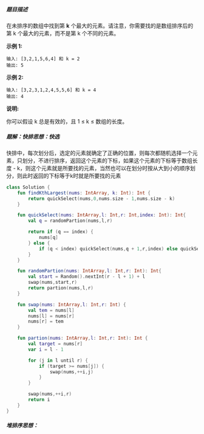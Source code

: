 ##### 题目描述

在未排序的数组中找到第 **k** 个最大的元素。请注意，你需要找的是数组排序后的第 k 个最大的元素，而不是第 k 个不同的元素。

**示例 1:**

```
输入: [3,2,1,5,6,4] 和 k = 2
输出: 5
```

**示例 2:**

```
输入: [3,2,3,1,2,4,5,5,6] 和 k = 4
输出: 4
```

**说明:**

你可以假设 k 总是有效的，且 1 ≤ k ≤ 数组的长度。





##### 题解：快排思想：快选

快排中，每次划分后，选定的元素就确定了正确的位置，则每次都随机选择一个元素，只划分，不进行排序，返回这个元素的下标，如果这个元素的下标等于数组长度 - k，则这个元素就是所要找的元素，当然也可以在划分时按从大到小的顺序划分，则此时返回的下标等于k时就是所要找的元素



```kotlin
class Solution {
    fun findKthLargest(nums: IntArray, k: Int): Int {
        return quickSelect(nums,0,nums.size - 1,nums.size - k)
    }

    fun quickSelect(nums: IntArray,l: Int,r: Int,index: Int): Int{
        val q = randomPartion(nums,l,r)

        return if (q == index) {
            nums[q]
        } else {
            if (q < index) quickSelect(nums,q + 1,r,index) else quickSelect(nums,l,q - 1,index)
        }
    }

    fun randomPartion(nums: IntArray,l: Int,r: Int): Int{
        val start = Random().nextInt(r - l + 1) + l
        swap(nums,start,r)
        return partion(nums,l,r)
    }

    fun swap(nums: IntArray,l: Int,r: Int) {
        val tem = nums[l]
        nums[l] = nums[r]
        nums[r] = tem
    }

    fun partion(nums: IntArray,l: Int,r: Int): Int {
        val target = nums[r]
        var i = l - 1

        for (j in l until r) {
            if (target >= nums[j]) {
                swap(nums,++i,j)
            }
        }

        swap(nums,++i,r)
        return i
    }
}
```





##### 堆排序思想：

